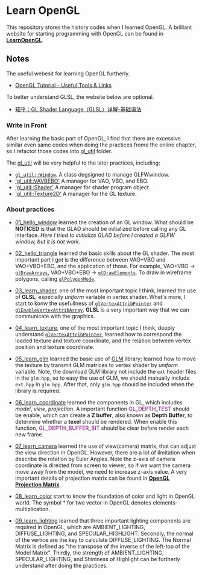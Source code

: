 # Learn OpenGL

This repository stores the history codes when I learned OpenGL.
A brilliant website for starting programming with OpenGL can be found in [<b>LearnOpenGL</b>](https://learnopengl-cn.github.io/).

## Notes

The useful webesit for learning OpenGL furtherly.
- [OpenGL Tutorial - Useful Tools & Links](http://www.opengl-tutorial.org/miscellaneous/useful-tools-links/)

To better understand GLSL, the website below are optional.
- [知乎：GL Shader Language（GLSL）详解-基础语法](https://zhuanlan.zhihu.com/p/349296191)

### Write in Front

After learning the basic part of OpenGL, I find that there are excessive similar even same codes when doing the practices frome the online chapter, so I refactor those codes into [gl_util](https://github.com/wlfrii/learn_OpenGL/tree/main/gll_util) folder.

The [gl_util](https://github.com/wlfrii/learn_OpenGL/tree/main/gll_util) will be very helpful to the later practices, including:
 + [`gl_util::Window`](https://github.com/wlfrii/learn_OpenGL/blob/main/gl_util/gl_window.h). A class degsigned to manage GLFWwindow.
 + ['gl_util::VAVBEBO'](https://github.com/wlfrii/learn_OpenGL/blob/main/gl_util/gl_vavbebo.h) A manager for VAO, VBO, and EBO.
 + ['gl_util::Shader'](https://github.com/wlfrii/learn_OpenGL/blob/main/gl_util/gl_shader.h) A manager for shader program object.
 + ['gl_util::Texture2D'](https://github.com/wlfrii/learn_OpenGL/blob/main/gl_util/gl_texture.h) A manager for the GL texture.

### About practices

+ [01_hello_window](https://github.com/wlfrii/learn_OpenGL/tree/main/01_hello_window) learned the creation of an GL window. What should be __NOTICED__ is that the GLAD should be initialized before calling any GL interface.
<i>Here I tried to initialize GLAD before I created a GLFW window, but it is not work.</i>

+ [02_hello_triangle](https://github.com/wlfrii/learn_OpenGL/tree/main/02_hello_triangle) learned the basic skills about the GL shader. The most important part I got is the difference between VAO+VBO and VAO+VBO+EBO, and the application of those.
For example, VAO+VBO -> [`glDrawArrays`](https://www.khronos.org/registry/OpenGL-Refpages/gl4/html/glDrawArrays.xhtml), VAO+VBO+EBO -> [`glDrawElements`](https://www.khronos.org/registry/OpenGL-Refpages/gl4/html/glDrawElements.xhtml).
To draw in wireframe polygons, calling [`glPolygonMode`](https://www.khronos.org/registry/OpenGL-Refpages/gl4/html/glPolygonMode.xhtml).

+ [03_learn_shader](https://github.com/wlfrii/learn_OpenGL/tree/main/03_learn_shader), one of the most important topic I think, learned the use of __GLSL__, especially _uniform_ variable in vertex shader. What's more, I start to konw the usefullness of  [`glVertexAttribPointer`](https://www.khronos.org/registry/OpenGL-Refpages/gl4/html/glVertexAttribPointer.xhtml) and [`glEnableVertexAttribArray`](https://www.khronos.org/registry/OpenGL-Refpages/gl4/html/glEnableVertexAttribArray.xhtml).
__GLSL__ is a very important way that we can communicate with the graphics.

+ [04_learn_texture](https://github.com/wlfrii/learn_OpenGL/tree/main/04_learn_texture), one of the most important topic I think, deeply understand [`glVertexAttribPointer`](https://www.khronos.org/registry/OpenGL-Refpages/gl4/html/glVertexAttribPointer.xhtml), learned how to correspond the loaded texture and texture coordinate, and the relation between vertex position and texture coordinate. 

+ [05_learn_glm](https://github.com/wlfrii/learn_OpenGL/tree/main/05_learn_glm) learned the basic use of [GLM](https://glm.g-truc.net/0.9.8/index.html) library; learned how to move the texture by transmit GLM matrices to vertex shader by _uniform_ variable.
Note, the download GLM library not include the `ext` header files in the `glm.hpp`, so to easy the use of GLM, we should manually include `ext.hpp` in `glm.hpp`. After that, only `glm.hpp` should be included when the library is required.

+ [06_learn_coordinate](https://github.com/wlfrii/learn_OpenGL/tree/main/06_learn_coordinate) learned the components in GL, which includes _model_, _view_, _projection_. 
A important function <font color=purple>GL_DEPTH_TEST</font> should be enable, which can create a __Z buffer__, also known as __Depth Buffer__, to determine whether a __texel__ should be rendered. When enable this function, <font color=purple>GL_DEPTH_BUFFER_BIT</font> should be clear before render each new frame.

+ [07_learn_camera](https://github.com/wlfrii/learn_OpenGL/tree/main/07_learn_camera) learned the use of view(camera) matrix, that can adjust the view direction in OpenGL. However, there are a lot of limitation when describe the rotation by Euler Angles.
Note the z-axis of camera coordinate is directed from screen to viewer, so if we want the camera move away from the model, we need to increase z-axis value.
A very important details of projection matrix can be found in [<b>OpenGL Projection Matrix</b>](http://www.songho.ca/opengl/gl_projectionmatrix.html).

+ [08_learn_color](https://github.com/wlfrii/learn_OpenGL/tree/main/08_learn_color) start to know the foundation of color and light in OpenGL world. 
The symbol $*$ for two vector in OpenGL denotes elements-multiplication.

+ [09_learn_lighting](https://github.com/wlfrii/learn_OpenGL/tree/main/09_learn_lighting) learned that three important lighting components are required in OpenGL, which are AMBIENT_LIGHTING, DIFFUSE_LIGHTING, and SPECULAR_HIGHLIGHT.
Secondly, the normal of the vertice are the key to calculate DIFFUSE_LIGHTING.
The Normal Matrix is defined as "the transpose of the inverse of the left-top of the Model Matrix".
Thirdly, the strength of AMBIENT_LIGHTING, SPECULAR_LIGHTING, and Shininess of Highlight can be furtherly understand after doing the practices.